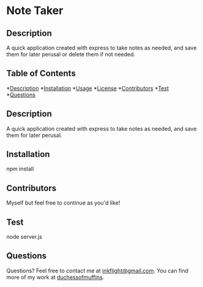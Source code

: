 # Note Taker

## Description

A quick application created with express to take notes as needed, and save them for later perusal or delete them if not needed.

## Table of Contents

*[Description](#description)
*[Installation](#installation)
*[Usage](#usage)
*[License](#license)
*[Contributors](#contributors)
*[Test](#test)
*[Questions](#questions)


## Description
A quick application created with express to take notes as needed, and save them for later perusal.

## Installation
npm install

## Contributors
Myself but feel free to continue as you'd like!

## Test
node server.js

## Questions
Questions?  Feel free to contact me at inkflight@gmail.com.
You can find more of my work at [duchessofmuffins](https://github.com/undefined/).
